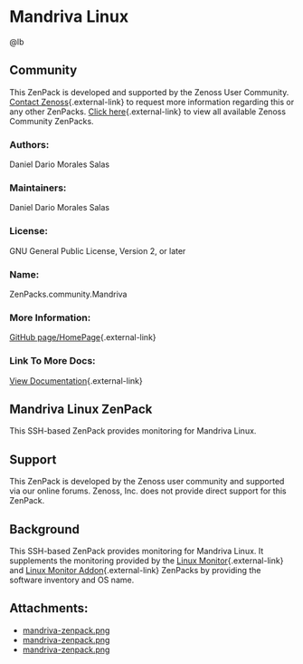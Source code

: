 # Mandriva Linux

@lb[](img/zenpack-mandriva-zenpack.png)

## Community

This ZenPack is developed and supported by the Zenoss User Community.
[Contact Zenoss](https://tryit.zenoss.com/zenpack-contact/){.external-link} to
request more information regarding this or any other ZenPacks. [Click here](https://zenoss.com/product/zenpacks?f%5B0%5D=im_field_zenpack_category:1021){.external-link} to
view all available Zenoss Community ZenPacks.

### Authors:

Daniel Dario Morales Salas

### Maintainers:

Daniel Dario Morales Salas

### License:

GNU General Public License, Version 2, or later

### Name:

ZenPacks.community.Mandriva

### More Information:

[GitHub page/HomePage](http://community.zenoss.org/docs/DOC-3584){.external-link}

### Link To More Docs:

[View Documentation](http://community.zenoss.org/docs/DOC-3584){.external-link}

## Mandriva Linux ZenPack

This SSH-based ZenPack provides monitoring for Mandriva Linux.

## Support

This ZenPack is developed by the Zenoss user community and supported via
our online forums. Zenoss, Inc. does not provide direct support for this
ZenPack.

## Background

This SSH-based ZenPack provides monitoring for Mandriva Linux. It
supplements the monitoring provided by the [Linux Monitor](https://help.zenoss.com/display/in/Linux+Monitor "ZenPack:Linux Monitor"){.external-link}
and [Linux Monitor Addon](https://help.zenoss.com/display/in/Linux+Monitor+Addon "ZenPack:Linux Monitor Addon"){.external-link}
ZenPacks by providing the software inventory and OS name.

## Attachments:

-   [mandriva-zenpack.png](img/zenpack-mandriva-zenpack.png)
-   [mandriva-zenpack.png](img/zenpack-mandriva-zenpack.png)
-   [mandriva-zenpack.png](img/zenpack-mandriva-zenpack.png)

